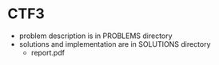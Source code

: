 # CTF3
* problem description is in PROBLEMS directory
* solutions and implementation are in SOLUTIONS directory
	* report.pdf
